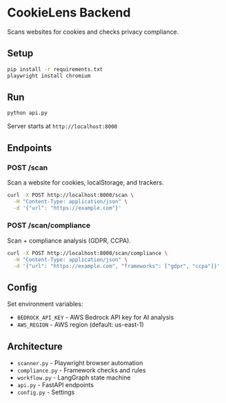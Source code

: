 # CookieLens Backend

Scans websites for cookies and checks privacy compliance.

## Setup

```bash
pip install -r requirements.txt
playwright install chromium
```

## Run

```bash
python api.py
```

Server starts at `http://localhost:8000`

## Endpoints

### POST /scan
Scan a website for cookies, localStorage, and trackers.

```bash
curl -X POST http://localhost:8000/scan \
  -H "Content-Type: application/json" \
  -d '{"url": "https://example.com"}'
```

### POST /scan/compliance
Scan + compliance analysis (GDPR, CCPA).

```bash
curl -X POST http://localhost:8000/scan/compliance \
  -H "Content-Type: application/json" \
  -d '{"url": "https://example.com", "frameworks": ["gdpr", "ccpa"]}'
```

## Config

Set environment variables:
- `BEDROCK_API_KEY` - AWS Bedrock API key for AI analysis
- `AWS_REGION` - AWS region (default: us-east-1)

## Architecture

- `scanner.py` - Playwright browser automation
- `compliance.py` - Framework checks and rules
- `workflow.py` - LangGraph state machine
- `api.py` - FastAPI endpoints
- `config.py` - Settings

